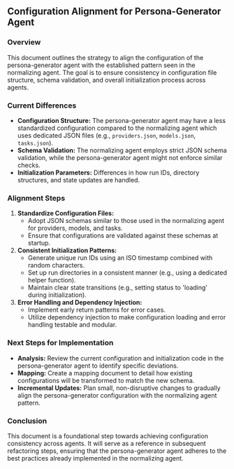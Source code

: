 ## Configuration Alignment for Persona-Generator Agent

### Overview
This document outlines the strategy to align the configuration of the persona-generator agent with the established pattern seen in the normalizing agent. The goal is to ensure consistency in configuration file structure, schema validation, and overall initialization process across agents.

### Current Differences
- **Configuration Structure:** The persona-generator agent may have a less standardized configuration compared to the normalizing agent which uses dedicated JSON files (e.g., `providers.json`, `models.json`, `tasks.json`).
- **Schema Validation:** The normalizing agent employs strict JSON schema validation, while the persona-generator agent might not enforce similar checks.
- **Initialization Parameters:** Differences in how run IDs, directory structures, and state updates are handled.

### Alignment Steps
1. **Standardize Configuration Files:**
   - Adopt JSON schemas similar to those used in the normalizing agent for providers, models, and tasks.
   - Ensure that configurations are validated against these schemas at startup.
2. **Consistent Initialization Patterns:**
   - Generate unique run IDs using an ISO timestamp combined with random characters.
   - Set up run directories in a consistent manner (e.g., using a dedicated helper function).
   - Maintain clear state transitions (e.g., setting status to 'loading' during initialization).
3. **Error Handling and Dependency Injection:**
   - Implement early return patterns for error cases.
   - Utilize dependency injection to make configuration loading and error handling testable and modular.

### Next Steps for Implementation
- **Analysis:** Review the current configuration and initialization code in the persona-generator agent to identify specific deviations.
- **Mapping:** Create a mapping document to detail how existing configurations will be transformed to match the new schema.
- **Incremental Updates:** Plan small, non-disruptive changes to gradually align the persona-generator configuration with the normalizing agent pattern.

### Conclusion
This document is a foundational step towards achieving configuration consistency across agents. It will serve as a reference in subsequent refactoring steps, ensuring that the persona-generator agent adheres to the best practices already implemented in the normalizing agent.
